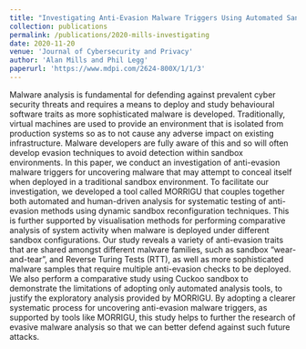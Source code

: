 ```yaml
---
title: "Investigating Anti-Evasion Malware Triggers Using Automated Sandbox Reconfiguration Techniques"
collection: publications
permalink: /publications/2020-mills-investigating
date: 2020-11-20
venue: 'Journal of Cybersecurity and Privacy'
author: 'Alan Mills and Phil Legg'
paperurl: 'https://www.mdpi.com/2624-800X/1/1/3'
---
```


Malware analysis is fundamental for defending against prevalent cyber security threats and requires a means to deploy and study behavioural software traits as more sophisticated malware is developed. Traditionally, virtual machines are used to provide an environment that is isolated from production systems so as to not cause any adverse impact on existing infrastructure. Malware developers are fully aware of this and so will often develop evasion techniques to avoid detection within sandbox environments. In this paper, we conduct an investigation of anti-evasion malware triggers for uncovering malware that may attempt to conceal itself when deployed in a traditional sandbox environment. To facilitate our investigation, we developed a tool called MORRIGU that couples together both automated and human-driven analysis for systematic testing of anti-evasion methods using dynamic sandbox reconfiguration techniques. This is further supported by visualisation methods for performing comparative analysis of system activity when malware is deployed under different sandbox configurations. Our study reveals a variety of anti-evasion traits that are shared amongst different malware families, such as sandbox “wear-and-tear”, and Reverse Turing Tests (RTT), as well as more sophisticated malware samples that require multiple anti-evasion checks to be deployed. We also perform a comparative study using Cuckoo sandbox to demonstrate the limitations of adopting only automated analysis tools, to justify the exploratory analysis provided by MORRIGU. By adopting a clearer systematic process for uncovering anti-evasion malware triggers, as supported by tools like MORRIGU, this study helps to further the research of evasive malware analysis so that we can better defend against such future attacks.
